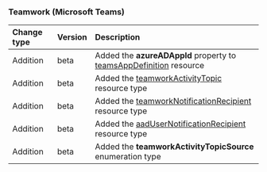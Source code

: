 ### Teamwork (Microsoft Teams)

| **Change type** | **Version** | **Description** |
|:---|:---|:---|
|Addition|beta|Added the **azureADAppId** property to [teamsAppDefinition](/graph/api/resources/teamsAppDefinition?view=graph-rest-beta) resource|
|Addition|beta|Added the [teamworkActivityTopic](/graph/api/resources/teamworkActivityTopic?view=graph-rest-beta) resource type|
|Addition|beta|Added the [teamworkNotificationRecipient](/graph/api/resources/teamworkNotificationRecipient?view=graph-rest-beta) resource type|
|Addition|beta|Added the [aadUserNotificationRecipient](/graph/api/resources/aadUserNotificationRecipient?view=graph-rest-beta) resource type|
|Addition|beta|Added the **teamworkActivityTopicSource** enumeration type|

